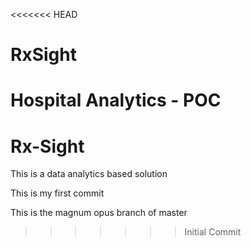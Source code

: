 <<<<<<< HEAD
# RxSight
Hospital Analytics - POC
=======
# Rx-Sight
This is a data analytics based solution

This is my first commit

This is the magnum opus branch of master
>>>>>>> Initial Commit

